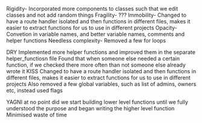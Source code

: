 Rigidity- Incorporated more components to classes such that we edit classes and not add random things
Fragility- ???
Immobility- Changed to have a route handler isolated and then functions in different files, makes it easier to extract functions for us to use in different projects
Opacity- Convetion in variable names, and better variable names, comments and helper functions
Needless complexity- Removed a few for loops

DRY Implemented more helper functions and improved them in the separate helper_functiosn file
Found that when someone else needed a certain function, if we checked there more often than not someone else already wrote it
KISS Changed to have a route handler isolated and then functions in different files, makes it easier to extract functions for us to use in different projects
Also removed a few global variables, such as list of admins, owners etc, instead used flags

YAGNI at no point did we start building lower level functions until we fully understood the purpose and began writing the higher level function
    Minimised waste of time